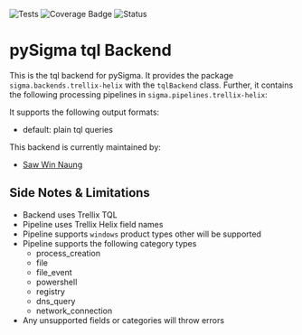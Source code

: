 ![Tests](https://github.com/sawwn23/pySigma-backend-trellix-helix/actions/workflows/test.yml/badge.svg)
![Coverage Badge](https://img.shields.io/endpoint?url=https%3A%2F%2Fgist.githubusercontent.com%2Fsawwn23%2F1924fa4d1c76d11df9dca6891eb60ac8%2Fraw%2Feedd2db2f511d39e99c8e6b492043b5e6c7152e6%2FSigmaHQ-pySigma-backend-trellix-helix.json)
![Status](https://img.shields.io/badge/Status-pre--release-orange)

# pySigma tql Backend

This is the tql backend for pySigma. It provides the package `sigma.backends.trellix-helix` with the `tqlBackend` class.
Further, it contains the following processing pipelines in `sigma.pipelines.trellix-helix`:

It supports the following output formats:

- default: plain tql queries

This backend is currently maintained by:

- [Saw Win Naung](https://github.com/sawwn23/)

## Side Notes & Limitations

- Backend uses Trellix TQL
- Pipeline uses Trellix Helix field names
- Pipeline supports `windows` product types other will be supported
- Pipeline supports the following category types
  - process_creation
  - file
  - file_event
  - powershell
  - registry
  - dns_query
  - network_connection
- Any unsupported fields or categories will throw errors
